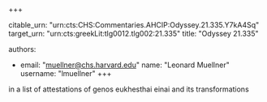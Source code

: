 +++


citable_urn: "urn:cts:CHS:Commentaries.AHCIP:Odyssey.21.335.Y7kA4Sq"
target_urn: "urn:cts:greekLit:tlg0012.tlg002:21.335"
title: "Odyssey 21.335"

authors:
- email: "muellner@chs.harvard.edu"
  name: "Leonard Muellner"
  username: "lmuellner"
+++

<p>in a list of attestations of genos eukhesthai einai and its transformations</p>